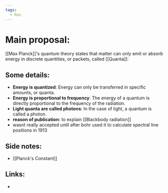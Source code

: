 ```yaml
---
tags:
  - hsc
---
```

# Main proposal:
[[Max Planck]]'s quantum theory states that matter can only emit or absorb energy in discrete quantities, or packets, called [[Quanta]]: 
## Some details:
- **Energy is quantized**: Energy can only be transferred in specific amounts, or quanta.
- **Energy is proportional to frequency**: The energy of a quantum is directly proportional to the frequency of the radiation. 
- **Light quanta are called photons**: In the case of light, a quantum is called a photon.
- **reason of publication:** to explain [[Blackbody radiation]] 
- wasnt really accepted until after bohr used it to calculate spectral line positions in 1913
## Side notes:
- [[Planck's Constant]] 
## Links:
- 

